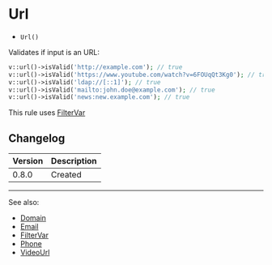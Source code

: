 # Url

- `Url()`

Validates if input is an URL:

```php
v::url()->isValid('http://example.com'); // true
v::url()->isValid('https://www.youtube.com/watch?v=6FOUqQt3Kg0'); // true
v::url()->isValid('ldap://[::1]'); // true
v::url()->isValid('mailto:john.doe@example.com'); // true
v::url()->isValid('news:new.example.com'); // true
```

This rule uses [FilterVar](FilterVar.md)

## Changelog

Version | Description
--------|-------------
  0.8.0 | Created

***
See also:

- [Domain](Domain.md)
- [Email](Email.md)
- [FilterVar](FilterVar.md)
- [Phone](Phone.md)
- [VideoUrl](VideoUrl.md)

